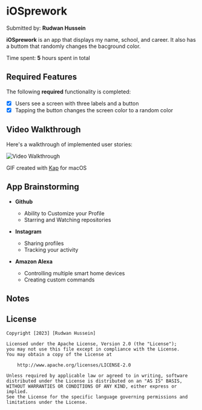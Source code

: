 # iOSprework
Submitted by: **Rudwan Hussein**

**iOSprework** is an app that displays my name, school, and career. It also has a buttom that randomly changes the bacground color. 

Time spent: **5** hours spent in total

## Required Features

The following **required** functionality is completed:

- [x] Users see a screen with three labels and a button
- [x] Tapping the button changes the screen color to a random color
 
## Video Walkthrough

Here's a walkthrough of implemented user stories:

<img src='https://imgur.com/a/FaLxtf3' title='Video Walkthrough' width='' alt='Video Walkthrough' />




<!-- Replace this with whatever GIF tool you used! -->
GIF created with [Kap](https://getkap.co/) for macOS

## App Brainstorming 

* **Github**
    * Ability to Customize your Profile
    * Starring and Watching repositories

* **Instagram**
    * Sharing profiles
    * Tracking your activity

* **Amazon Alexa**
    * Controlling multiple smart home devices
    * Creating custom commands

## Notes


## License

    Copyright [2023] [Rudwan Hussein]

    Licensed under the Apache License, Version 2.0 (the "License");
    you may not use this file except in compliance with the License.
    You may obtain a copy of the License at

        http://www.apache.org/licenses/LICENSE-2.0

    Unless required by applicable law or agreed to in writing, software
    distributed under the License is distributed on an "AS IS" BASIS,
    WITHOUT WARRANTIES OR CONDITIONS OF ANY KIND, either express or implied.
    See the License for the specific language governing permissions and
    limitations under the License.
